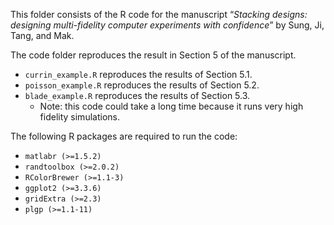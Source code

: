 This folder consists of the R code for the manuscript “*Stacking designs: designing multi-fidelity computer experiments with confidence*” by Sung, Ji, Tang, and Mak. 

The code folder reproduces the result in Section 5 of the manuscript. 

- `currin_example.R` reproduces the results of Section 5.1. 
- `poisson_example.R` reproduces the results of Section 5.2. 
- `blade_example.R` reproduces the results of Section 5.3. 
	- Note: this code could take a long time because it runs very high fidelity simulations.
	

The following R packages are required to run the code:
  - `matlabr (>=1.5.2)`
  - `randtoolbox (>=2.0.2)`
  - `RColorBrewer (>=1.1-3)`
  - `ggplot2 (>=3.3.6)`
  - `gridExtra (>=2.3)`
  - `plgp (>=1.1-11)`
